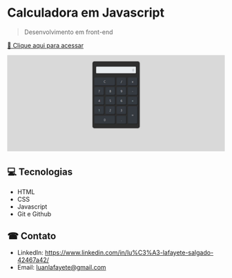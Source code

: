 # Calculadora em Javascript 

>Desenvolvimento em front-end

[🔗 Clique aqui para acessar](https://luanlafayete.github.io/ProjetoCalculadora-JavaScript/)

![preview](https://github.com/LuanLafayete/ProjetoCalculadora-JavaScript/blob/main/Github/Captura%20da%20Web_22-6-2023_115620_luanlafayete.github.io.jpeg)

## 💻 Tecnologias 
- HTML
- CSS
- Javascript
- Git e Github

## ☎ Contato
- LinkedIn: 
https://www.linkedin.com/in/lu%C3%A3-lafayete-salgado-42467a42/
- Email: luanlafayete@gmail.com
